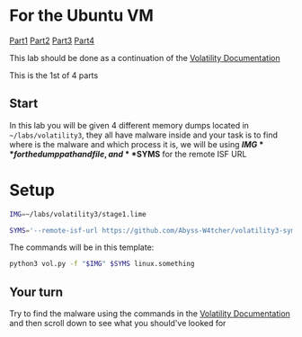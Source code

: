 # For the Ubuntu VM

[Part1](/courseFiles/Section_09-forensicsFundamentals/volatilityLab1.md)   [Part2](/courseFiles/Section_09-forensicsFundamentals/volatilityLab2.md)   [Part3](/courseFiles/Section_09-forensicsFundamentals/volatilityLab3.md)   [Part4](/courseFiles/Section_09-forensicsFundamentals/volatilityLab4.md)

This lab should be done as a continuation of the [Volatility Documentation](/courseFiles/tools/Volatility.md)

This is the 1st of 4 parts

## Start

In this lab you will be given 4 different memory dumps located in ``~/labs/volatility3``, they all have malware inside and your task is to find where is the malware and which process it is, we will be using **$IMG** for the dump path and file, and **$SYMS** for the remote ISF URL

# Setup

```bash
IMG=~/labs/volatility3/stage1.lime
```
```bash
SYMS='--remote-isf-url https://github.com/Abyss-W4tcher/volatility3-symbols/raw/master/banners/banners.json'
```

The commands will be in this template:
```bash
python3 vol.py -f "$IMG" $SYMS linux.something
```

## Your turn
Try to find the malware using the commands in the [Volatility Documentation](/courseFiles/tools/Volatility.md) and then scroll down to see what you should've looked for

<br><br><br><br><br><br><br><br><br><br><br><br><br><br><br><br><br><br><br><br><br><br><br><br><br><br><br><br><br><br><br><br><br><br><br><br><br><br><br><br><br><br><br><br><br><br><br><br><br><br><br><br><br><br><br><br><br><br><br><br><br><br><br><br><br><br><br><br><br><br><br><br><br><br><br><br><br><br><br><br><br><br><br><br>
